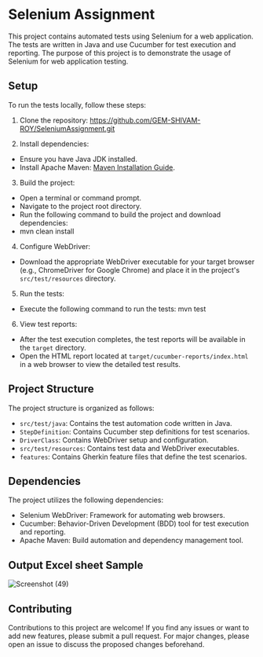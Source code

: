 
# Selenium Assignment

This project contains automated tests using Selenium for a web application. The tests are written in Java and use Cucumber for test execution and reporting. The purpose of this project is to demonstrate the usage of Selenium for web application testing.

## Setup

To run the tests locally, follow these steps:

1. Clone the repository: https://github.com/GEM-SHIVAM-ROY/SeleniumAssignment.git

2. Install dependencies:
- Ensure you have Java JDK installed.
- Install Apache Maven: [Maven Installation Guide](https://maven.apache.org/install.html).

3. Build the project:
- Open a terminal or command prompt.
- Navigate to the project root directory.
- Run the following command to build the project and download dependencies:
- mvn clean install

4. Configure WebDriver:
- Download the appropriate WebDriver executable for your target browser (e.g., ChromeDriver for Google Chrome) and place it in the project's `src/test/resources` directory.

5. Run the tests:
- Execute the following command to run the tests:
  mvn test
  
6. View test reports:
- After the test execution completes, the test reports will be available in the `target` directory.
- Open the HTML report located at `target/cucumber-reports/index.html` in a web browser to view the detailed test results.

## Project Structure

The project structure is organized as follows:

- `src/test/java`: Contains the test automation code written in Java.
- `StepDefinition`: Contains Cucumber step definitions for test scenarios.
- `DriverClass`: Contains WebDriver setup and configuration.
- `src/test/resources`: Contains test data and WebDriver executables.
- `features`: Contains Gherkin feature files that define the test scenarios.

## Dependencies

The project utilizes the following dependencies:

- Selenium WebDriver: Framework for automating web browsers.
- Cucumber: Behavior-Driven Development (BDD) tool for test execution and reporting.
- Apache Maven: Build automation and dependency management tool.

 ## Output Excel sheet Sample

![Screenshot (49)](https://github.com/GEM-SHIVAM-ROY/SeleniumAssignment/assets/125790896/56111c14-e4cd-4239-8da3-2f3732b8fb6b)




## Contributing

Contributions to this project are welcome! If you find any issues or want to add new features, please submit a pull request. For major changes, please open an issue to discuss the proposed changes beforehand.

   
